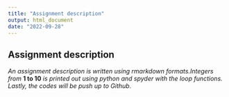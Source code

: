 ```yaml
---
title: "Assignment description"
output: html_document
date: "2022-09-28"
---
```


## Assignment description

*An assignment description is written using rmarkdown formats.Integers from* **1 to 10** *is printed out using python and spyder with the loop functions. Lastly, the codes will be push up to Github.*

